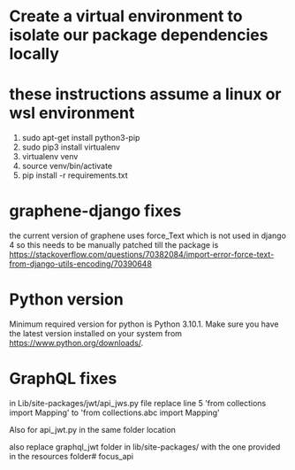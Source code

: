 # Create a virtual environment to isolate our package dependencies locally

# these instructions assume a linux or wsl environment

1. sudo apt-get install python3-pip
2. sudo pip3 install virtualenv
3. virtualenv venv
4. source venv/bin/activate
5. pip install -r requirements.txt

# graphene-django fixes

the current version of graphene uses force_Text which is not used in django 4 so this needs to be manually patched till the package is https://stackoverflow.com/questions/70382084/import-error-force-text-from-django-utils-encoding/70390648

# Python version

Minimum required version for python is Python 3.10.1. Make sure you have the latest version installed on your system from https://www.python.org/downloads/.

# GraphQL fixes

in Lib/site-packages/jwt/api_jws.py file
replace line 5 'from collections import Mapping' to
'from collections.abc import Mapping'

Also for api_jwt.py in the same folder location

also replace graphql_jwt folder in lib/site-packages/
with the one provided in the resources folder#   f o c u s _ a p i  
 